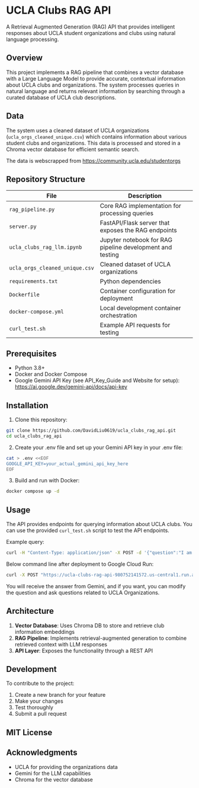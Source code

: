 # UCLA Clubs RAG API

A Retrieval Augmented Generation (RAG) API that provides intelligent responses about UCLA student organizations and clubs using natural language processing.

## Overview

This project implements a RAG pipeline that combines a vector database with a Large Language Model to provide accurate, contextual information about UCLA clubs and organizations. The system processes queries in natural language and returns relevant information by searching through a curated database of UCLA club descriptions.

## Data

The system uses a cleaned dataset of UCLA organizations (`ucla_orgs_cleaned_unique.csv`) which contains information about various student clubs and organizations. This data is processed and stored in a Chroma vector database for efficient semantic search. 

The data is webscrapped from https://community.ucla.edu/studentorgs

## Repository Structure

| File | Description |
|------|-------------|
| `rag_pipeline.py` | Core RAG implementation for processing queries |
| `server.py` | FastAPI/Flask server that exposes the RAG endpoints |
| `ucla_clubs_rag_llm.ipynb` | Jupyter notebook for RAG pipeline development and testing |
| `ucla_orgs_cleaned_unique.csv` | Cleaned dataset of UCLA organizations |
| `requirements.txt` | Python dependencies |
| `Dockerfile` | Container configuration for deployment |
| `docker-compose.yml` | Local development container orchestration |
| `curl_test.sh` | Example API requests for testing |

## Prerequisites

- Python 3.8+
- Docker and Docker Compose
- Google Gemini API Key (see API_Key_Guide and Website for setup): https://ai.google.dev/gemini-api/docs/api-key

## Installation

1. Clone this repository:
```bash
git clone https://github.com/DavidLiu0619/ucla_clubs_rag_api.git
cd ucla_clubs_rag_api
```

2. Create your .env file and set up your Gemini API key in your .env file:

```bash
cat > .env <<EOF
GOOGLE_API_KEY=your_actual_gemini_api_key_here
EOF
```

3. Build and run with Docker:
```bash
docker compose up -d
```

## Usage

The API provides endpoints for querying information about UCLA clubs. You can use the provided `curl_test.sh` script to test the API endpoints.

Example query:
```bash
curl -H "Content-Type: application/json" -X POST -d '{"question":"I am a freshman student. Can you recommend some UCLA clubs?"}' "http://localhost:5002/ask"
```

Below command line after deployment to Google Cloud Run:

```bash
curl -X POST "https://ucla-clubs-rag-api-980752141572.us-central1.run.app/ask" -H "Content-Type: application/json" -d '{"question":"I am a freshman student. Can you recommend some UCLA clubs?"}'
```

You will receive the answer from Gemini, and if you want, you can modify the question and ask questions related to UCLA Organizations. 


## Architecture

1. **Vector Database**: Uses Chroma DB to store and retrieve club information embeddings
2. **RAG Pipeline**: Implements retrieval-augmented generation to combine retrieved context with LLM responses
3. **API Layer**: Exposes the functionality through a REST API

## Development

To contribute to the project:

1. Create a new branch for your feature
2. Make your changes
3. Test thoroughly
4. Submit a pull request

## MIT License

## Acknowledgments

- UCLA for providing the organizations data
- Gemini for the LLM capabilities
- Chroma for the vector database
